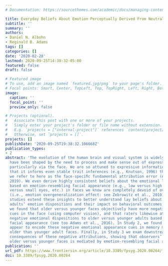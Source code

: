 ```yaml
---
# Documentation: https://sourcethemes.com/academic/docs/managing-content/

title: Everyday Beliefs About Emotion Perceptually Derived From Neutral Facial Appearance
subtitle: ''
summary: ''
authors:
- Daniel N. Albohn
- Reginald B. Adams
tags: []
categories: []
date: '2020-02-28'
lastmod: 2020-09-25T14:38:32-05:00
featured: false
draft: false

# Featured image
# To use, add an image named `featured.jpg/png` to your page's folder.
# Focal points: Smart, Center, TopLeft, Top, TopRight, Left, Right, BottomLeft, Bottom, BottomRight.
image:
  caption: ''
  focal_point: ''
  preview_only: false

# Projects (optional).
#   Associate this post with one or more of your projects.
#   Simply enter your project's folder or file name without extension.
#   E.g. `projects = ["internal-project"]` references `content/project/deep-learning/index.md`.
#   Otherwise, set `projects = []`.
projects: []
publishDate: '2020-09-25T19:38:32.106668Z'
publication_types:
- 2
abstract: 'The evolution of the human brain and visual system is widely believed to
  have been shaped by the need to process and make sense out of expressive information,
  particularly via the face. We are so attuned to expressive information in the face
  that it informs even stable trait inferences (e.g., Knutson, 1996) through a process
  we refer to here as the face-speciﬁc fundamental attribution error (Albohn et al.,
  2019). We even derive highly consistent beliefs about the emotional lives of others
  based on emotion-resembling facial appearance (e.g., low versus high brows, big
  versus small eyes, etc.) in faces we know are completely devoid of overt expression
  (i.e., emotion overgeneralization effect: see Zebrowitz et al., 2010). The present
  studies extend these insights to better understand lay beliefs about older and younger
  adults’ emotion dispositions and their impact on behavioral outcomes. In Study 1,
  we found that older versus younger faces objectively have more negative emotion-resembling
  cues in the face (using computer vision), and that raters likewise attribute more
  negative emotional dispositions to older versus younger adults based just on neutral
  facial appearance (see too Adams et al., 2016). In Study 2, we found that people
  appear to encode these negative emotional appearance cues in memory more so for
  older than younger adult faces. Finally, in Study 3 we exam downstream behavioral
  consequences of these negative attributions, showing that observers’ avoidance of
  older versus younger faces is mediated by emotion-resembling facial appearance.'
publication: ''
url_pdf: https://www.frontiersin.org/article/10.3389/fpsyg.2020.00264/full
doi: 10.3389/fpsyg.2020.00264
---
```

